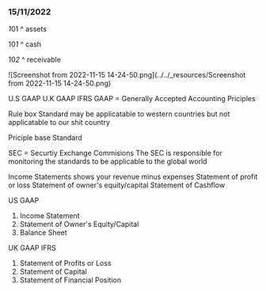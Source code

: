 ### 15/11/2022

*1*01
^ assets

10*1*
    ^ cash
	
10*2*
   ^ receivable
   
![Screenshot from 2022-11-15 14-24-50.png](../../_resources/Screenshot from 2022-11-15 14-24-50.png)

U.S GAAP
U.K GAAP IFRS
GAAP = Generally Accepted Accounting Priciples

Rule box Standard may be applicatable to western countries but not applicatable to our shit country

Priciple base Standard

SEC = Securtiy Exchange Commisions
The SEC is responsible for monitoring the standards to be applicable to the global world

Income Statements shows your revenue minus expenses 
Statement of profit or loss
Statement of owner's equity/capital
Statement of Cashflow

US GAAP
1. Income Statement
2. Statement of Owner's Equity/Capital
3. Balance Sheet

UK GAAP IFRS
1. Statement of Profits or Loss
2. Statement of Capital
3. Statement of Financial Position